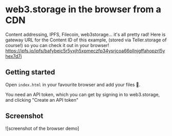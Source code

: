 # web3.storage in the browser from a CDN

<!-- A demo using the [`web3.storage`](https://www.npmjs.com/package/web3.storage) client in the browser to pre-calculate the CID for an asset then store it on web3.storage. -->

Content addressing, IPFS, Filecoin, web3storage... it's all pretty rad! Here is gateway URL for the Content ID of this example, (stored via Teller.storage of course!) so you can check it out in your browser! https://ipfs.io/ipfs/bafybeic5r5yxjh5xpmeczfp34ysrjcoa66pllnjgffahopzrl5yhex7d7i

## Getting started

Open `index.html` in your favourite browser and add your files 🚀. 

You need an API token, which you can get by signing in to web3.storage, and clicking "Create an API token"

## Screenshot

![screenshot of the browser demo]

